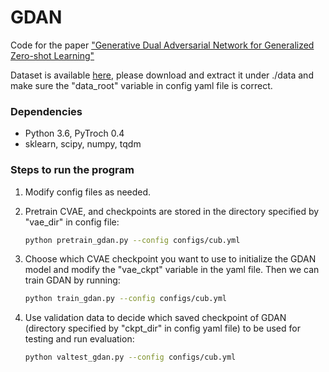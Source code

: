 # GDAN

Code for the paper  ["Generative Dual Adversarial Network for Generalized Zero-shot Learning"](https://arxiv.org/abs/1811.04857)

Dataset is available [here](<https://www.mpi-inf.mpg.de/departments/computer-vision-and-multimodal-computing/research/zero-shot-learning/zero-shot-learning-the-good-the-bad-and-the-ugly/>), please download and extract it under ./data and make sure the "data_root" variable in config yaml file is correct.

### Dependencies

- Python 3.6, PyTroch 0.4
- sklearn, scipy, numpy, tqdm

### Steps to run the program

1. Modify config files as needed.

2. Pretrain CVAE, and checkpoints are stored in the directory specified by  "vae_dir" in config file: 

   ```bash
   python pretrain_gdan.py --config configs/cub.yml
   ```

3. Choose which CVAE checkpoint you want to use to initialize the GDAN model and modify the "vae_ckpt" variable in the yaml file. Then we can train GDAN by running:

   ```bash
   python train_gdan.py --config configs/cub.yml
   ```

4. Use validation data to  decide which saved checkpoint of GDAN (directory specified by "ckpt_dir" in config yaml file) to be used for testing and run evaluation:

   ```bash
   python valtest_gdan.py --config configs/cub.yml
   ```

   

